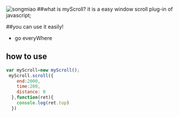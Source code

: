 ![songmiao](https://gss0.baidu.com/7LsWdDW5_xN3otqbppnN2DJv/dmas/pic/item/ca014c086e061d951a16a4ad73f40ad163d9cad7.jpg)
##what is myScroll?
it is a easy window scroll plug-in of javascript;

##you can use it easily!

* go everyWhere

## how to use
```javascript
var myScroll=new myScroll();
 myScroll.scroll({
    end:2000,
    time:200,
    distance: 0
  },function(ret){
    console.log(ret.top)
  })
```
